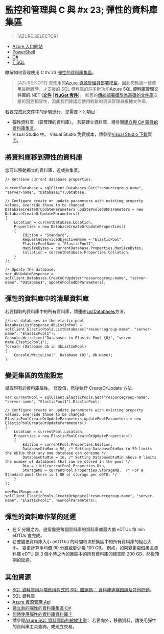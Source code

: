<properties
    pageTitle="監控和管理與 C# 彈性的資料庫集區 |Microsoft Azure"
    description="您可以使用 C# 資料庫開發技術來管理 Azure SQL 資料庫彈性的資料庫集區。"
    services="sql-database"
    documentationCenter=""
    authors="stevestein"
    manager="jhubbard"
    editor=""/>

<tags
    ms.service="sql-database"
    ms.devlang="NA"
    ms.topic="article"
    ms.tgt_pltfrm="csharp"
    ms.workload="data-management"
    ms.date="10/04/2016"
    ms.author="sstein"/>

# <a name="monitor-and-manage-an-elastic-database-pool-with-cx23"></a>監控和管理與 C 與 #x 23; 彈性的資料庫集區 

> [AZURE.SELECTOR]
- [Azure 入口網站](sql-database-elastic-pool-manage-portal.md)
- [PowerShell](sql-database-elastic-pool-manage-powershell.md)
- [C#](sql-database-elastic-pool-manage-csharp.md)
- [T SQL](sql-database-elastic-pool-manage-tsql.md)


瞭解如何管理使用 C #x 23;[彈性的資料庫集區](sql-database-elastic-pool.md)。 

>[AZURE.NOTE] 您使用的[Azure 資源管理員部署模型](../azure-resource-manager/resource-group-overview.md)，因此您應該一律使用最新版時，才支援的 SQL 資料庫的許多新功能**Azure SQL 資料庫管理文件庫的.NET ([文件](https://msdn.microsoft.com/library/azure/mt349017.aspx) | [NuGet 套件](https://www.nuget.org/packages/Microsoft.Azure.Management.Sql))**。 較舊的[傳統部署模型為基礎的文件庫](https://www.nuget.org/packages/Microsoft.WindowsAzure.Management.Sql)支援的回溯相容性，因此我們建議您使用較新的資源管理員根據文件庫。

若要完成此文件中的步驟進行，您需要下列項目︰

- 彈性資料庫 （要管理的資料庫）。 若要建立資料庫，請參閱[建立與 C# 彈性的資料庫集區](sql-database-elastic-pool-create-csharp.md)。
- Visual Studio 中。 Visual Studio 免費複本，請參閱[Visual Studio 下載](https://www.visualstudio.com/downloads/download-visual-studio-vs)頁面。


## <a name="move-a-database-into-an-elastic-pool"></a>將資料庫移到彈性的資料庫

您可以移動獨立的資料庫，近或拉集區。  

    // Retrieve current database properties.

    currentDatabase = sqlClient.Databases.Get("resourcegroup-name", "server-name", "Database1").Database;

    // Configure create or update parameters with existing property values, override those to be changed.
    DatabaseCreateOrUpdateParameters updatePooledDbParameters = new DatabaseCreateOrUpdateParameters()
    {
        Location = currentDatabase.Location,
        Properties = new DatabaseCreateOrUpdateProperties()
        {
            Edition = "Standard",
            RequestedServiceObjectiveName = "ElasticPool",
            ElasticPoolName = "ElasticPool1",
            MaxSizeBytes = currentDatabase.Properties.MaxSizeBytes,
            Collation = currentDatabase.Properties.Collation,
        }
    };

    // Update the database.
    var dbUpdateResponse = sqlClient.Databases.CreateOrUpdate("resourcegroup-name", "server-name", "Database1", updatePooledDbParameters);

## <a name="list-databases-in-an-elastic-pool"></a>彈性的資料庫中的清單資料庫

若要擷取的資料庫中的所有資料庫，請連絡[ListDatabases](https://msdn.microsoft.com/library/microsoft.azure.management.sql.elasticpooloperationsextensions.listdatabases)方法。

    //List databases in the elastic pool
    DatabaseListResponse dbListInPool = sqlClient.ElasticPools.ListDatabases("resourcegroup-name", "server-name", "ElasticPool1");
    Console.WriteLine("Databases in Elastic Pool {0}", "server-name.ElasticPool1");
    foreach (Database db in dbListInPool)
    {
        Console.WriteLine("  Database {0}", db.Name);
    }

## <a name="change-performance-settings-of-a-pool"></a>變更集區的效能設定

擷取現有的資料庫屬性。 修改值，然後執行 CreateOrUpdate 方法。

    var currentPool = sqlClient.ElasticPools.Get("resourcegroup-name", "server-name", "ElasticPool1").ElasticPool;

    // Configure create or update parameters with existing property values, override those to be changed.
    ElasticPoolCreateOrUpdateParameters updatePoolParameters = new ElasticPoolCreateOrUpdateParameters()
    {
        Location = currentPool.Location,
        Properties = new ElasticPoolCreateOrUpdateProperties()
        {
            Edition = currentPool.Properties.Edition,
            DatabaseDtuMax = 50, /* Setting DatabaseDtuMax to 50 limits the eDTUs that any one database can consume */
            DatabaseDtuMin = 10, /* Setting DatabaseDtuMin above 0 limits the number of databases that can be stored in the pool */
            Dtu = (int)currentPool.Properties.Dtu,
            StorageMB = currentPool.Properties.StorageMB,  /* For a Standard pool there is 1 GB of storage per eDTU. */
        }
    };

    newPoolResponse = sqlClient.ElasticPools.CreateOrUpdate("resourcegroup-name", "server-name", "ElasticPool1", newPoolParameters);


## <a name="latency-of-elastic-pool-operations"></a>彈性的資料庫作業的延遲

- 在 5 分鐘之內，通常變更每個資料庫的資料庫或最大值 eDTUs 每 min eDTUs 會完成。
- 若要變更資料庫大小 (eDTUs) 的時間取決於集區中的所有資料庫的組合大小。 變更計算平均值 90 分鐘或更少每 100 GB。 例如，如果變更每個集區資料庫 eDTU 是 3 個小時之內的集區中的所有資料庫的總空間 200 GB，然後預期的延遲。




## <a name="additional-resources"></a>其他資源

- [SQL 資料庫用戶端應用程式的 SQL 錯誤碼︰ 資料庫連線錯誤及其他問題](sql-database-develop-error-messages.md)。
- [SQL 資料庫](https://azure.microsoft.com/documentation/services/sql-database/)
- [Azure 資源管理 Api](https://msdn.microsoft.com/library/azure/dn948464.aspx)
- [建立新的彈性的資料庫集區 C#](sql-database-elastic-pool-create-csharp.md)
- [何時使用彈性的資料庫資料庫？](sql-database-elastic-pool-guidance.md)
- 請參閱[Azure SQL 資料庫時的縮放比例](sql-database-elastic-scale-introduction.md)︰ 若要向外，移動資料，請使用彈性的資料庫工具查詢，或建立交易。

